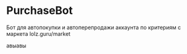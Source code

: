 # PurchaseBot
Бот для автопокупки и автоперепродажи аккаунта по критериям с маркета lolz.guru/market

авыавы
